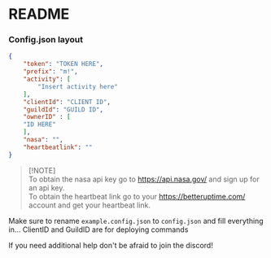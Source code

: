 # README

### Config.json layout

```json
{
    "token": "TOKEN HERE",
    "prefix": "m!",
    "activity": [
        "Insert activity here"
    ],
    "clientId": "CLIENT ID",
    "guildId": "GUILD ID",
    "ownerID" : [
    "ID HERE"
    ],
    "nasa": "",
    "heartbeatlink": ""
}
```

> [!NOTE] \
> To obtain the nasa api key go to https://api.nasa.gov/ and sign up for an api key. \
> To obtain the heartbeat link go to your https://betteruptime.com/ account and get your heartbeat link.

Make sure to rename `example.config.json` to `config.json` and fill everything in... ClientID and GuildID are for deploying commands

If you need additional help don't be afraid to join the discord!
